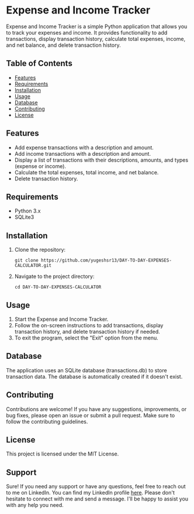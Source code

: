 # Expense and Income Tracker

Expense and Income Tracker is a simple Python application that allows you to track your expenses and income. It provides functionality to add transactions, display transaction history, calculate total expenses, income, and net balance, and delete transaction history.

## Table of Contents

- [Features](#features)
- [Requirements](#requirements)
- [Installation](#installation)
- [Usage](#usage)
- [Database](#database)
- [Contributing](#contributing)
- [License](#license)

## Features

- Add expense transactions with a description and amount.
- Add income transactions with a description and amount.
- Display a list of transactions with their descriptions, amounts, and types (expense or income).
- Calculate the total expenses, total income, and net balance.
- Delete transaction history.

## Requirements

- Python 3.x
- SQLite3

## Installation

1. Clone the repository:

   ```shell
   git clone https://github.com/yugeshsr13/DAY-TO-DAY-EXPENSES-CALCULATOR.git
2. Navigate to the project directory:

   ```shell
   cd DAY-TO-DAY-EXPENSES-CALCULATOR

## Usage

1. Start the Expense and Income Tracker.
2. Follow the on-screen instructions to add transactions, display transaction history, and delete transaction history if needed.
3. To exit the program, select the "Exit" option from the menu.

## Database

The application uses an SQLite database (transactions.db) to store transaction data. The database is automatically created if it doesn't exist.

## Contributing

Contributions are welcome! If you have any suggestions, improvements, or bug fixes, please open an issue or submit a pull request. Make sure to follow the contributing guidelines.

## License

This project is licensed under the MIT License.

## Support

Sure! If you need any support or have any questions, feel free to reach out to me on LinkedIn. You can find my LinkedIn profile [here](https://www.linkedin.com/in/yugesh-sundararam-r-530046195/). Please don't hesitate to connect with me and send a message. I'll be happy to assist you with any help you need.

